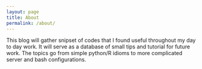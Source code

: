 ```yaml
---
layout: page
title: About
permalink: /about/
---
```


This blog will gather snipset of codes that I found useful throughout my day to day work. It will
serve as a database of small tips and tutorial for future work. The topics go from simple python/R
idioms to more complicated server and bash configurations. 


